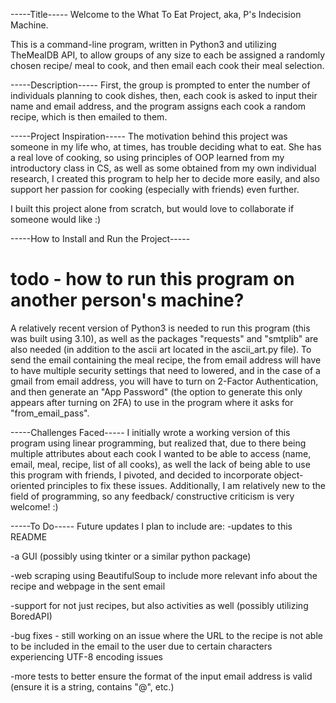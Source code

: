 -----Title-----
Welcome to the What To Eat Project, aka, P's Indecision Machine. 

This is a command-line program, written in Python3 and utilizing TheMealDB API, to allow
groups of any size to each be assigned a randomly chosen recipe/ meal to cook, and then
email each cook their meal selection.

-----Description-----
First, the group is prompted to enter the number of individuals planning to cook dishes,
then, each cook is asked to input their name and email address, and the program assigns
each cook a random recipe, which is then emailed to them.

-----Project Inspiration-----
The motivation behind this project was someone in my life who, at times, has trouble
deciding what to eat. She has a real love of cooking, so using principles of OOP learned
from my introductory class in CS, as well as some obtained from my own individual research,
I created this program to help her to decide more easily, and also support her passion for
cooking (especially with friends) even further.

I built this project alone from scratch, but would love to collaborate if someone would like :)


-----How to Install and Run the Project-----
# todo - how to run this program on another person's machine?
A relatively recent version of Python3 is needed to run this program (this was built using 3.10),
as well as the packages "requests" and "smtplib" are also needed (in addition to the ascii art
located in the ascii_art.py file). To send the email containing the meal recipe, the from email
address will have to have multiple security settings that need to lowered, and in the case of a
gmail from email address, you will have to turn on 2-Factor Authentication, and then generate an
"App Password" (the option to generate this only appears after turning on 2FA) to use in the program
where it asks for "from_email_pass".

-----Challenges Faced-----
I initially wrote a working version of this program using linear programming, but realized
that, due to there being multiple attributes about each cook I wanted to be able to access
(name, email, meal, recipe, list of all cooks), as well the lack of being able to use this
program with friends, I pivoted, and decided to incorporate object-oriented principles to
fix these issues. Additionally, I am relatively new to the field of programming, so any
feedback/ constructive criticism is very welcome! :)

-----To Do-----
Future updates I plan to include are:
-updates to this README

-a GUI (possibly using tkinter or a similar python package)

-web scraping using BeautifulSoup to include more relevant info about the recipe and webpage
    in the sent email

-support for not just recipes, but also activities as well (possibly utilizing BoredAPI)

-bug fixes - still working on an issue where the URL to the recipe is not able to be included
    in the email to the user due to certain characters experiencing UTF-8 encoding issues

-more tests to better ensure the format of the input email address is valid (ensure it is a string,
contains "@", etc.)
